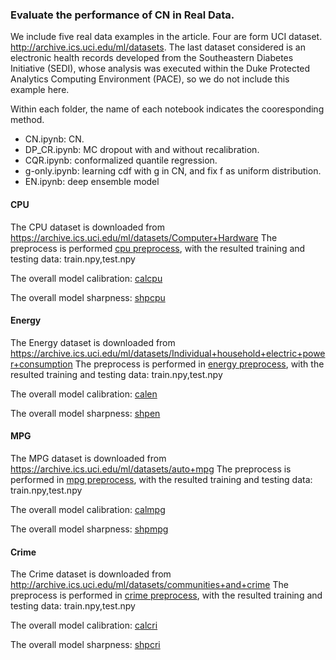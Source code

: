 ### Evaluate the performance of CN in Real Data.
We include five real data examples in the article. Four are form UCI dataset. http://archive.ics.uci.edu/ml/datasets. The last dataset considered is an electronic health records developed from the Southeastern Diabetes Initiative (SEDI), whose analysis was executed within the Duke Protected Analytics Computing Environment (PACE), so we do not include this example here.

Within each folder, the name of each notebook indicates the cooresponding method.

* CN.ipynb: CN.
* DP_CR.ipynb: MC dropout with and without recalibration.
* CQR.ipynb: conformalized quantile regression.
* g-only.ipynb: learning cdf with g in CN, and fix f as uniform distribution.
* EN.ipynb: deep ensemble model 




#### CPU
The CPU dataset is downloaded from https://archive.ics.uci.edu/ml/datasets/Computer+Hardware
The preprocess is performed [cpu preprocess](https://github.com/thuizhou/Collaborating-Networks/blob/main/real%20data/CPU/cpu_preprocess.ipynb), with the resulted training and testing data: train.npy,test.npy



The overall model calibration: [calcpu](https://github.com/thuizhou/Collaborating-Networks/blob/main/real%20data/CPU/cpuc.pdf)

The overall model sharpness: [shpcpu](https://github.com/thuizhou/Collaborating-Networks/blob/main/real%20data/CPU/cpul.pdf)



#### Energy
The Energy dataset is downloaded from https://archive.ics.uci.edu/ml/datasets/Individual+household+electric+power+consumption
The preprocess is performed in [energy preprocess](https://github.com/thuizhou/Collaborating-Networks/blob/main/real%20data/Energy/energy_preprocess.ipynb), with the resulted training and testing data: train.npy,test.npy




The overall model calibration: [calen](https://github.com/thuizhou/Collaborating-Networks/blob/main/real%20data/Energy/energyc.pdf)

The overall model sharpness: [shpen](https://github.com/thuizhou/Collaborating-Networks/blob/main/real%20data/Energy/energyl.pdf)




#### MPG
The MPG dataset is downloaded from https://archive.ics.uci.edu/ml/datasets/auto+mpg
The preprocess is performed in [mpg preprocess](https://github.com/thuizhou/Collaborating-Networks/blob/main/real%20data/MPG/mpg_preprocess.ipynb), with the resulted training and testing data: train.npy,test.npy




The overall model calibration: [calmpg](https://github.com/thuizhou/Collaborating-Networks/blob/main/real%20data/MPG/mpgc.pdf)

The overall model sharpness: [shpmpg](https://github.com/thuizhou/Collaborating-Networks/blob/main/real%20data/MPG/mpgl.pdf)






#### Crime
The Crime dataset is downloaded from http://archive.ics.uci.edu/ml/datasets/communities+and+crime
The preprocess is performed in [crime preprocess](https://github.com/thuizhou/Collaborating-Networks/blob/main/real%20data/Crime/crime_preprocess.ipynb), with the resulted training and testing data: train.npy,test.npy



The overall model calibration: [calcri](https://github.com/thuizhou/Collaborating-Networks/blob/main/real%20data/Crime/crimec.pdf)

The overall model sharpness: [shpcri](https://github.com/thuizhou/Collaborating-Networks/blob/main/real%20data/Crime/crimel.pdf)




